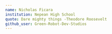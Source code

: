 ```yaml
---
name: Nicholas Ficara
institution: Nepean High School
quote: Dare mighty things -Theodore Roosevelt
github_user: Green-Robot-Dev-Studios
---
```

